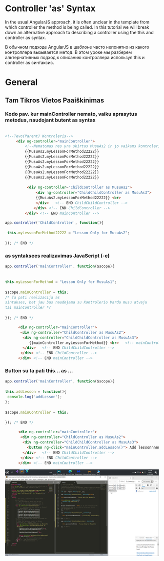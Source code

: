 # Controller 'as' Syntax


In the usual AngularJS approach, it is often unclear in the
 template from which controller the method is being called.
 In this tutorial we will break down an alternative approach
 to describing a controller using the this and controller as syntax.

В обычном подходе AngularJS в шаблоне часто непонятно из какого контроллера
 вызывается метод. В этом уроке мы разберем альтернативных подход к описанию
 контроллера используя this и controller as синтаксис.

# General

## Tam Tikros Vietos Paaiškinimas
### Kodo pav. kur mainController nemato, vaiku aprasytus  metodus, naudojant butent as syntax
 ```html

<!--Tevo(Parent) Kontroleris-->
      <div ng-controller="mainController">
          <!--Nematomas nes yra skirtas MusuAs2 ir jo vaikams kontroleriams -->
          {{MusuAs2.myLessonForMethod22222}}
          {{MusuAs2.myLessonForMethod22222}}
          {{MusuAs2.myLessonForMethod22222}}
          {{MusuAs2.myLessonForMethod22222}}
          {{MusuAs2.myLessonForMethod22222}}
          {{MusuAs2.myLessonForMethod22222}}
        
           <div ng-controller="ChildController as MusuAs2">
               <div ng-controller="ChildChildController as MusuAs3">    
               {{MusuAs2.myLessonForMethod22222}} <br>
               </div>   <!-- END ChildChildController -->
              </div> <!-- END ChildController -->
          </div> <!-- END mainController -->
```

 ```javascript
app.controller('ChildController', function(){

  this.myLessonForMethod22222 = "Lesson Only for MusuAs2"; 

}); /* END */
```
### as syntaksees realizavimas JavaScript (-e)
 ```javascript
app.controller('mainController', function($scope){


this.myLessonForMethod = "Lesson Only for MusuAs1";

$scope.mainController = this; 
/* Ta pati realizacija as
sintakses, bet jau bus naudojama su Kontrolerio Vardu musu atveju 
tai mainController */

}); /* END */
```
 ```html
       <div ng-controller="mainController"> 
        <div ng-controller="ChildController as MusuAs2">
         <div ng-controller="ChildChildController as MusuAs3">
            {{mainController.myLessonForMethod}} <br>   <!-- mainController -->
         </div>   <!-- END ChildChildController -->
        </div> <!-- END ChildController -->
       </div> <!-- END mainController -->
   ```    
### Button su ta pati this... as ...
 ```javascript
app.controller('mainController', function($scope){

this.addLesson = function(){
  console.log('addLesson');
}; 

$scope.mainController = this;

}); /* END */
```
 ```html
       <div ng-controller="mainController"> 
        <div ng-controller="ChildController as MusuAs2">
         <div ng-controller="ChildChildController as MusuAs3">
           <button ng-click="mainController.addLesson()"> Add lessonnnnnnnn</button>  <!-- mainController -->
         </div>   <!-- END ChildChildController -->
        </div> <!-- END ChildController -->
       </div> <!-- END mainController -->
   ```   
![Test Image 3](img/1.png)

